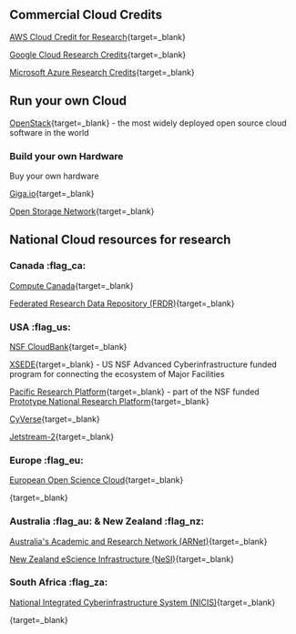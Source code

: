 ## Commercial Cloud Credits

[AWS Cloud Credit for Research](https://aws.amazon.com/government-education/research-and-technical-computing/cloud-credit-for-research/){target=_blank}

[Google Cloud Research Credits](https://cloud.google.com/edu/researchers){target=_blank}

[Microsoft Azure Research Credits](https://www.microsoft.com/en-us/azure-academic-research/){target=_blank}

## Run your own Cloud

[OpenStack](https://www.openstack.org/){target=_blank} - the most widely deployed open source cloud software in the world

### Build your own Hardware

Buy your own hardware

[Giga.io](https://gigaio.com/){target=_blank}

[Open Storage Network](https://www.openstoragenetwork.org/){target=_blank}

## National Cloud resources for research

### Canada :flag_ca:

[Compute Canada](https://www.computecanada.ca/){target=_blank}

[Federated Research Data Repository (FRDR)](https://www.frdr-dfdr.ca/repo/){target=_blank}

### USA :flag_us:

[NSF CloudBank](https://www.cloudbank.org/){target=_blank}

[XSEDE](https://www.xsede.org/){target=_blank} - US NSF Advanced Cyberinfrastructure funded program for connecting the ecosystem of Major Facilities

[Pacific Research Platform](https://pacificresearchplatform.org/){target=_blank} - part of the NSF funded [Prototype National Research Platform](https://www.nsf.gov/awardsearch/showAward?AWD_ID=2112167&HistoricalAwards=false){target=_blank}

[CyVerse](https://cyverse.org){target=_blank}

[Jetstream-2](){target=_blank}

### Europe :flag_eu: 

[European Open Science Cloud](https://eosc-portal.eu/){target=_blank}


[](){target=_blank}

### Australia :flag_au:  & New Zealand :flag_nz:

[Australia's Academic and Research Network (ARNet)](https://www.aarnet.edu.au/){target=_blank}

[New Zealand eScience Infrastructure (NeSI)](https://www.nesi.org.nz/case-studies/how-globus-enables-national-cyber-infrastructures){target=_blank}

### South Africa :flag_za:

[National Integrated Cyberinfrastructure System (NICIS)](https://nicis.ac.za/){target=_blank}

[](){target=_blank}
